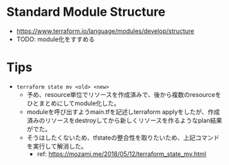 # Standard Module Structure
- https://www.terraform.io/language/modules/develop/structure
- TODO: module化をすすめる

# Tips
- `terraform state mv <old> <new>`
    - 予め、resource単位でリソースを作成済みで、後から複数のresourceをひとまとめにしてmodule化した。
    - moduleを呼び出すようmain.tfを記述しterraform applyをしたが、作成済みのリソースをdestroyしてから新しくリソースを作るようなplan結果がでた。
    - そうはしたくないため、tfstateの整合性を取りたいため、上記コマンドを実行して解消した。
        - ref: https://mozami.me/2018/05/12/terraform_state_mv.html